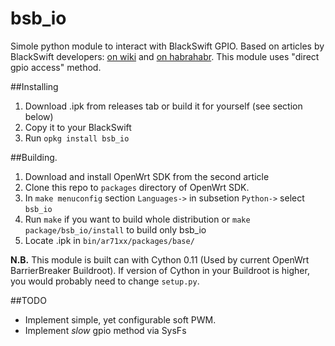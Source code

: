 # bsb_io
Simole python module to interact with BlackSwift GPIO. Based on articles by BlackSwift developers: [on wiki](http://www.black-swift.ru/wiki/index.php?title=%D0%A0%D0%B0%D0%B1%D0%BE%D1%82%D0%B0_%D1%81_GPIO) and [on habrahabr](habrahabr.ru/company/blackswift/blog/247925/).
This module uses "direct gpio access" method. 

##Installing
1. Download .ipk from releases tab or build it for yourself (see section below)
2. Copy it to your BlackSwift
3. Run `opkg install bsb_io`

##Building.
1. Download and install OpenWrt SDK from the second article
2. Clone this repo to `packages` directory of OpenWrt SDK.
3. In `make menuconfig` section `Languages->` in subsetion `Python->` select `bsb_io`
4. Run `make` if you want to build whole distribution or `make package/bsb_io/install` to build only bsb_io
5. Locate .ipk in `bin/ar71xx/packages/base/`

**N.B.** This module is built can with Cython 0.11 (Used by current OpenWrt BarrierBreaker Buildroot). If version of Cython in your Buildroot is higher, you would probably need to change `setup.py`.

##TODO
* Implement simple, yet configurable soft PWM.
* Implement _slow_ gpio method via SysFs
